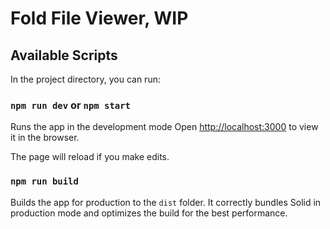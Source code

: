 # Fold File Viewer, WIP

## Available Scripts

In the project directory, you can run:

### `npm run dev` or `npm start`

Runs the app in the development mode
Open [http://localhost:3000](http://localhost:3000) to view it in the browser.

The page will reload if you make edits.

### `npm run build`

Builds the app for production to the `dist` folder.
It correctly bundles Solid in production mode and optimizes the build for the best performance.